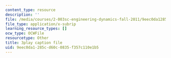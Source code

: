 ```yaml
---
content_type: resource
description: ''
file: /media/courses/2-003sc-engineering-dynamics-fall-2011/9eec0da1285cd60c0835f357c110e1b5_d00XI_UTKQo.srt
file_type: application/x-subrip
learning_resource_types: []
ocw_type: OCWFile
resourcetype: Other
title: 3play caption file
uid: 9eec0da1-285c-d60c-0835-f357c110e1b5
---
```

